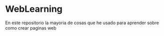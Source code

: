 # WebLearning
En este repositorio la mayoria de cosas que he usado para aprender sobre como crear paginas web
